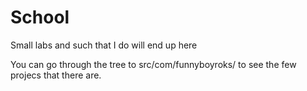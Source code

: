 # School

Small labs and such that I do will end up here

You can go through the tree to src/com/funnyboyroks/ to see the few projecs that there are.
